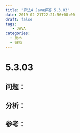 ```yaml
---
title: "算法4 Java解答 5.3.03"
date: 2019-02-21T22:21:56+08:00
draft: false
tags:
   - JAVA
categories:
  - 技术
  - 归档
---
```



# 5.3.03

## 问题：


## 分析：


## 参考：


